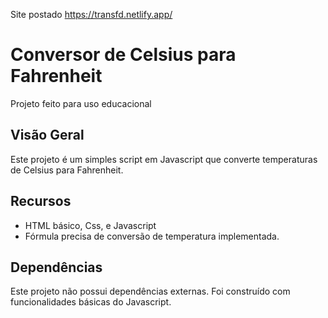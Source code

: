 Site postado
https://transfd.netlify.app/

# Conversor de Celsius para Fahrenheit
Projeto feito para uso educacional

## Visão Geral
Este projeto é um simples script em Javascript que converte temperaturas de Celsius para Fahrenheit.


## Recursos
- HTML básico, Css, e Javascript 
- Fórmula precisa de conversão de temperatura implementada.

## Dependências
Este projeto não possui dependências externas. Foi construído com funcionalidades básicas do Javascript.

